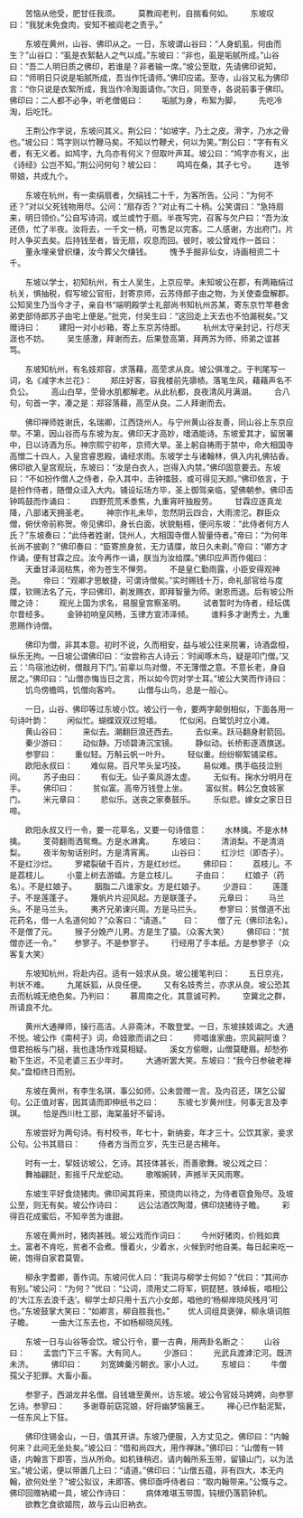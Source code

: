 <!-- { "loadSidebar": true } -->
　　苦恼从他受，肥甘任我须。
　　莫教阎老判，自揣看何如。
　　东坡叹曰：“我犹未免食肉，安知不被阎老之责乎。”

　　东坡在黄州，山谷、佛印从之。一日，东坡谓山谷曰：“人身虮虱，何由而生？”山谷口：“虱是衣絮黏人之气以成。”东坡曰：“非也，虱是垢腻所成。”山谷曰：“吾二人明日质之佛印，若谁是？非者输一席。”坡公至耽，先请佛印说知，曰：“师明日只说是垢腻所成，吾当作饦请师。”佛印应诺。至寺，山谷又私为佛印言：“你只说是衣絮所成，我当作冷淘面请你。”次日，同至寺，各说前事于佛印。佛印曰：二人都不必争，听老僧偈曰：
　　垢腻为身，布絮为脚，
　　先吃冷淘，后吃饦。

　　王荆公作字说，东坡问其义。荆公曰：“如坡字，乃土之皮。滑字，乃水之骨也。”坡公曰：笃字则以竹鞭马矣。不知以竹鞭犬，何以为笑。”荆公曰：“字有有义者，有无义者。如鸠字，九鸟亦有何义？但取叶声耳。坡公曰：“鸠字亦有义，出《诗经》公岂不知。”荆公问何句？坡公曰：
　　鸣鸠在桑，其子七兮。
　　连爷带娘，共成九个。

　　东坡在杭州，有一卖绢扇者，欠绢钱二十千，为客所告。公问：“为何不还？”对以父死钱物用尽。公问：“扇存否？”对止有二十柄。公笑谓曰：“急持扇来，明日领价。”公自写诗词，或兰或竹于扇。半夜写完，召客与欠户曰：“吾为汝还债，忙了半夜。汝将去，一千文一柄，可售足以完客。二人感谢，方出府门，片时人争买去矣。后持钱至者，皆无扇，叹息而回。彼时，坡公曾戏作一首曰：
　　董永埋亲曾织缣，汝今葬父欠缣钱。
　　愧予手掘非仙女，诗画相资二十千。

　　东坡以学士，初知杭州，有士人吴生，上京应举。未知坡公在郡，有两箱绢过杭关，惧抽税，假写坡公官衔，封寄京师，云苏侍郎子由之物，为关使查盘解郡。公知吴生乃当今才子，亲自书“端明殿学士礼部尚书知杭州苏某，寄东京竹竿巷舍弟吏部侍郎苏子由宅上便是。”批完，付吴生曰：“这回走上天去也不怕漏税矣。”又赠诗曰：
　　建阳一对小纱箱，寄上东京苏侍郎。
　　杭州太守亲封记，行尽天涯也不妨。
　　吴生感激，拜谢而去。后果登高第，拜两苏为师，师弟之谊甚笃。

　　东坡知杭州，有名妓郑容，求落藉，高茔求从良。坡公俱准之。于判尾写一词，名《减字木兰花》：
　　郑庄好客，容我楼前先隳帻。落笔生风，藉藉声名不负公。
　　高山白早，茔骨水肌都解老。从此杭都，良夜清风月满湖。
　　合八句，句首一字，凑之是：郑容落藉，高茔从良。二人拜谢而去。

　　佛印禅师姓谢氏，名瑞卿，江西饶州人。与宁州黄山谷友善，同山谷上东京应举。不第，因山谷而与东坡为友。佛印天才高妙，嗜酒能诗。东坡爱其才，留居署中，日以诗酒为乐。神宗熙宁初年，京师大旱。圣上躬自祷雨于禁中，命大相国寺高憎二十四人，入皇宫睿思殿，诵经求雨。东坡学士与诸翰林，俱入内礼佛拈香。佛印欲入皇宫观玩，东坡曰：“汝是白衣人，岂得入内禁。”佛印固意要去。东坡曰：“不如扮作僧人之侍者，杂入其中，击钟擂鼓，或可得见天颜。”佛印依言，于是扮作侍者，随僧众迳入大内。铺设坛场方毕，圣上御驾亲临，望佛朝参。佛印击钟鸣鼓而作诵曰：
　　四野荒荒禾黍焦，九重宵旰独殷劳。
　　甘霖应逐真龙降，八部诸天拥圣老。
　　神宗作礼未毕，忽然阴云四合，大雨滂沱。群臣众僧，俯伏帝前称贺。帝见佛印，身长白面，状貌魁梧，便问东坡：“此侍者何方人氏？”东坡奏曰：“此侍者姓谢，饶州人，大相国寺僧人智量侍者。”帝曰：“为何年长尚不披剃？”佛印奏曰：“臣寄旅身贫，无力请牒，故日久未剃。”帝曰：“卿方才作诵，便有甘霖之应。汝今再作一诵，朕当为汝给牒。”佛印应声而作偈曰：
　　天垂甘泽润枯焦，帝为苍生不惮劳。
　　不是皇仁勤雨露，小臣安得观神尧。
　　帝曰：“观卿才思敏捷，可谓诗僧矣。”实时赐钱十万，命礼部官给与度牒，钦赐法名了元，字曰佛印，剃发赐衣，即拜智量为师。谢恩而退。后有坡公所赠之诗：
　　观光上国为求名，易服皇宫察圣明。
　　试者暂时为侍者，经坛偶尔昔经多。
　　金钟初响皇风畅，玉律方宣沛泽倾。
　　谁料多才谢秀士，九重恩赐作诗僧。

　　佛印为僧，非其本意。初时不说，久而相安，益与坡公往来院署，诗酒盘桓，纵乐无拘。一日坡公谓佛印曰：“汝尝称古人诗云：‘时闻啄木鸟，疑是叩门僧。’又云：‘鸟宿池边树，僧敲月下门。’前辈以鸟对僧，不无薄僧之意。不意长老，身自居之。”佛印曰：“山僧亦悔当日之言，所以如今罚对学士耳。”坡公大笑而作诗曰：
　　饥鸟傍檐鸣，饥僧向客吟。
　　山僧与山鸟，总是一般心。

　　一日，山谷、佛印等过东坡小饮。坡公行一令，要两字颠倒相似，下面各用一句诗叶韵：
　　闲似忙。蝴蝶双双过短墙。
　　忙似闲。白鹭饥时立小滩。
　　黄山谷曰：
　　来似去。潮翻巨浪还西去。
　　去似来。跃马翻身射箭回。
　　秦少游曰：
　　动似静。万顷碧涛沉宝镜。
　　静似动。长桥影逐酒旗送。
　　参寥曰：
　　重似轻。万斛云帆一叶升。
　　轻似重。纷纷柳絮铺梁栋。
　　欧阳永叔曰：
　　难似易。百尺竿头呈巧技。
　　易似难。携手临技泣别间。
　　苏子由曰：
　　有似无。仙子乘风游太虚。
　　无似有。掬水分明月在手。
　　佛印曰：
　　贫似富。高帝万钱登上坐。
　　富似贫。韩公乞食妓家门。
　　米元章曰：
　　悲似乐。送丧之家奏鼓乐。
　　乐似悲。嫁女之家日日啼。

　　欧阳永叔又行一令，要一花草名，又要一句诗借意：
　　水林擒。不是水林擒。
　　芰荷翻雨洒鸳鸯。方是水淋禽。
　　东坡曰：
　　清消梨。不是清消梨。
　　夜半匆匆话别时。方是清宵离。
　　山谷曰：
　　红沙烂（即杏子）。不是红沙烂。
　　罗裙裂破千百片，方是红纱烂。
　　佛印曰：
　　荔枝儿。不是荔枝儿。
　　小童上树去游嬉。方是立枝儿。
　　子由曰：
　　红娘子（药名）。不是红娘子。
　　胭脂二八谁家女。方是红娘子。
　　少游曰：
　　莲蓬子。不是莲蓬子。
　　篾帆片片迎风起。方是联蓬子。
　　元章曰：
　　马兰头。不是马兰头。
　　夷齐兄弟谏兴周。方是马拦头。
　　参寥曰：贫僧道不出花药名，借一人名道何如？”众客曰：“请道。”
　　曰：
　　僧了元（佛印法名）。不是僧了元。
　　猴子分娩产儿男。方是生了猿。（众客大笑）
　　佛印曰：“贫僧亦还一令。”
　　参寥子。不是参寥子。
　　行经用了手本纸。方是参寥子（众客复大笑）

　　东坡知杭州，将赴内召。适有一妓求从良。坡公援笔判曰：
　　五日京兆，判状不难。
　　九尾妖狐，从良任便。
　　又有名妓秀兰，亦求从良。坡公恐其去而杭城无绝色矣。乃判曰：
　　慕周南之化，其意诚可矜。
　　空冀北之群，所请良不允。

　　黄州大通禅师，操行高洁。人非斋沐，不敢登堂。一日，东坡挟妓谒之。大通不悦。坡公作《南柯子》词，命妓歌而诮之曰：
　　师唱谁家曲，宗风嗣阿谁？借君拍板与门槌，我也逢场作戏莫相疑。
　　溪女方偷眼，山僧莫睫眉。却愁弥勒下生迟，不见老婆三五少年时。
　　大通听罢大笑。东坡曰：“我今日参破老禅矣。”盘桓终日而别。

　　东坡在黄州，有李生名琪，事公如师，公未尝赠一言。及内召还，琪乞公留句。公正值对客，因其请而即伸纸书之曰：
　　东坡七岁黄州住，何事无言及李琪。
　　恰是西川杜工部，海棠虽好不留诗。

　　东坡尝好为两句诗。有村校书，年七十，新纳妾，年才三十。公饮其家，妾求公句。公书其扇曰：
　　侍者方当而立岁，先生已是古稀年。

　　时有一士，挈妓访坡公，乞诗。其技体甚长，而善歌舞。坡公戏之曰：
　　舞袖翩跹，影摇千尺龙蛇动。
　　歌喉婉转，声撼半天风雨寒。

　　东坡生平好食烧猪肉。佛印闻其将来，预烧肉以待之，为侍者窃食殆尽。及坡公至，则无有矣。坡公作诗曰：
　　远公沽酒饮陶潜，佛印烧猪待子瞻。
　　彩得百花成蜜后，不知辛苦为谁甜。

　　东坡在黄州时，猪肉甚贱。坡公戏而作词曰：
　　今州好猪肉，价贱如粪土。富者不肯吃，贫者不会煮。慢着火，少着水，火候到时他自美。每日起来吃一碗，饱得自家君莫管。

　　柳永字耆卿，善作词。东坡问优人曰：“我词与柳学士何如？”优曰：“其间亦有别。”坡公问：“为何？”优曰：“公词，须用丈二将军，铜琵琶，铁绰板，唱相公的‘大江东去浪千迭’。柳学士却只用十五六小女郎，唱他的‘杨柳岸晓风残月’可也。”东坡鼓掌大笑曰：“如卿言，柳自胜我也。”
　　优人词组具褒弹，柳永填词胜子瞻。
　　一曲大江东去也，不如杨柳晓风残。

　　东坡一日与山谷等会饮。坡公行令，要一古典，用两卦名断之：
　　山谷曰：
　　孟尝门下三千客。大有同人。
　　少游曰：
　　光武兵渡滹沱河。既济未济。
　　佛印曰：
　　刘宽婢羹污朝衣。家小人过。
　　东坡曰：
　　牛僧孺父子犯罪。大畜小畜。

　　参寥子，西湖龙井名僧。自钱塘至黄州，访东坡。坡公令官妓马娉娉，向参寥乞诗。参寥曰：
　　多谢尊前窈窕娘，好将幽梦恼襄王。
　　禅心已作黏泥絮，一任东风上下狂。

　　佛印住锡金山，一日，值其开讲。东坡乃便服，入方丈见之。佛印曰：“内翰何来？此间无坐处矣。”坡公曰：“借和尚四大，用作禅牀。”佛印曰：“山僧有一转语，内翰言下即答，当从所命。如机锋稍迟，请内翰所系玉带，留镇山门，以为法宝。”坡公诺，便以带置几上曰：“请道。”佛印曰：“山僧五蕴，非有四大，本无内翰，欲何处坐？”坡公拟议，未即答。佛印亟呼侍者曰：“取内翰带来。”公慨与之。佛印回赠衲裙一具，坡公作诗曰：
　　病体难堪玉带围，钝根仍落箭钟机。
　　欲教乞食欲姬院，故与云山旧衲衣。

